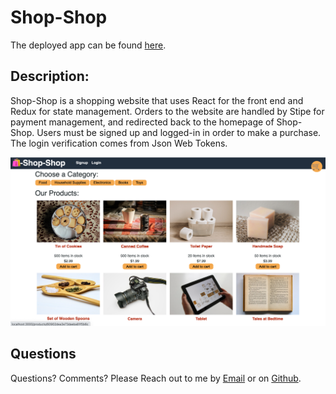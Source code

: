 # Shop-Shop
The deployed app can be found [here](https://fathomless-chamber-20433.herokuapp.com/).
## Description: 
Shop-Shop is a shopping website that uses React for the front end and Redux for state management. Orders to the website are handled by Stipe for payment management, and redirected back to the homepage of Shop-Shop. Users must be signed up and logged-in in order to make a purchase. The login verification comes from Json Web Tokens. 

![](screenshot.png)

## Questions <a name="questions"/>
Questions? Comments? Please Reach out to me by [Email](mailto:benn925@yahoo.com) or on [Github](https://github.com/benwade91).


